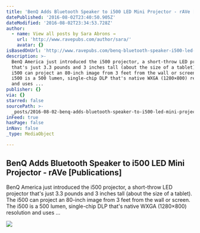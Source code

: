 ```yaml
---
title: 'BenQ Adds Bluetooth Speaker to i500 LED Mini Projector - rAVe [Publications]'
datePublished: '2016-08-02T23:40:50.905Z'
dateModified: '2016-08-02T23:34:53.728Z'
author:
  - name: View all posts by Sara Abrons →
    url: 'http://www.ravepubs.com/author/sara/'
    avatar: {}
isBasedOnUrl: 'http://www.ravepubs.com/benq-bluetooth-speaker-i500-led-mini-projector/'
description: >-
  BenQ America just introduced the i500 projector, a short-throw LED projector
  that's just 3.3 pounds and 3 inches tall (about the size of a tablet). The
  i500 can project an 80-inch image from 3 feet from the wall or screen. The
  i500 is a 500 lumen, single-chip DLP that's native WXGA (1280×800) resolution
  and uses ...
publisher: {}
via: {}
starred: false
sourcePath: >-
  _posts/2016-08-02-benq-adds-bluetooth-speaker-to-i500-led-mini-projector-rav.md
inFeed: true
hasPage: false
inNav: false
_type: MediaObject

---
```

<article style=""><h1>BenQ Adds Bluetooth Speaker to i500 LED Mini Projector - rAVe [Publications]</h1><p>BenQ America just introduced the i500 projector, a short-throw LED projector that's just 3.3 pounds and 3 inches tall (about the size of a tablet). The i500 can project an 80-inch image from 3 feet from the wall or screen. The i500 is a 500 lumen, single-chip DLP that's native WXGA (1280×800) resolution and uses ...</p><img src="http://www.ravepubs.com/wp-content/uploads/2016/07/BenQ_i500-0716.jpg" /></article>